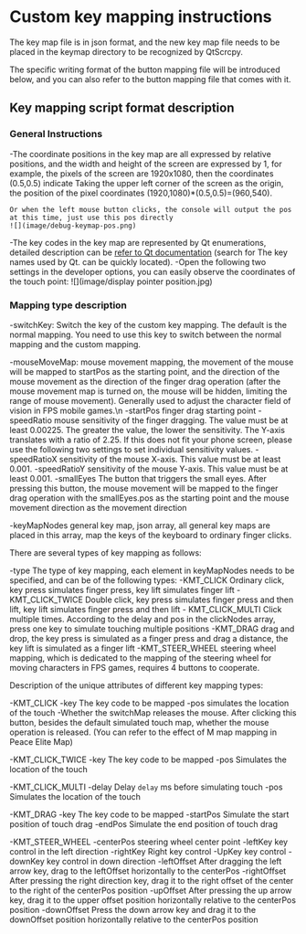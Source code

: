 # Custom key mapping instructions

The key map file is in json format, and the new key map file needs to be placed in the keymap directory to be recognized by QtScrcpy.

The specific writing format of the button mapping file will be introduced below, and you can also refer to the button mapping file that comes with it.

## Key mapping script format description

### General Instructions

-The coordinate positions in the key map are all expressed by relative positions, and the width and height of the screen are expressed by 1, for example, the pixels of the screen are 1920x1080, then the coordinates (0.5,0.5) indicate
Taking the upper left corner of the screen as the origin, the position of the pixel coordinates (1920,1080)*(0.5,0.5)=(960,540).
    
    Or when the left mouse button clicks, the console will output the pos at this time, just use this pos directly
    ![](image/debug-keymap-pos.png)

-The key codes in the key map are represented by Qt enumerations, detailed description can be [refer to Qt documentation](https://doc.qt.io/qt-5/qt.html) (search for The key names used by Qt. can be quickly located).
-Open the following two settings in the developer options, you can easily observe the coordinates of the touch point:
![](image/display pointer position.jpg)

### Mapping type description

-switchKey: Switch the key of the custom key mapping. The default is the normal mapping. You need to use this key to switch between the normal mapping and the custom mapping.

-mouseMoveMap: mouse movement mapping, the movement of the mouse will be mapped to startPos as the starting point, and the direction of the mouse movement as the direction of the finger drag operation (after the mouse movement map is turned on, the mouse will be hidden, limiting the range of mouse movement).
Generally used to adjust the character field of vision in FPS mobile games.\n
    -startPos finger drag starting point
    -speedRatio mouse sensitivity of the finger dragging. The value must be at least 0.00225. The greater the value, the lower the sensitivity. The Y-axis translates with a ratio of 2.25. If this does not fit your phone screen, please use the following two settings to set individual sensitivity values.
    -speedRatioX sensitivity of the mouse X-axis. This value must be at least 0.001.
    -speedRatioY sensitivity of the mouse Y-axis. This value must be at least 0.001.
    -smallEyes The button that triggers the small eyes. After pressing this button, the mouse movement will be mapped to the finger drag operation with the smallEyes.pos as the starting point and the mouse movement direction as the movement direction

-keyMapNodes general key map, json array, all general key maps are placed in this array, map the keys of the keyboard to ordinary finger clicks.

There are several types of key mapping as follows:

-type The type of key mapping, each element in keyMapNodes needs to be specified, and can be of the following types:
    -KMT_CLICK Ordinary click, key press simulates finger press, key lift simulates finger lift
    -KMT_CLICK_TWICE Double click, key press simulates finger press and then lift, key lift simulates finger press and then lift
    - KMT_CLICK_MULTI Click multiple times. According to the delay and pos in the clickNodes array, press one key to simulate touching multiple positions
    -KMT_DRAG drag and drop, the key press is simulated as a finger press and drag a distance, the key lift is simulated as a finger lift
    -KMT_STEER_WHEEL steering wheel mapping, which is dedicated to the mapping of the steering wheel for moving characters in FPS games, requires 4 buttons to cooperate.

Description of the unique attributes of different key mapping types:

-KMT_CLICK
    -key The key code to be mapped
    -pos simulates the location of the touch
    -Whether the switchMap releases the mouse. After clicking this button, besides the default simulated touch map, whether the mouse operation is released. (You can refer to the effect of M map mapping in Peace Elite Map)

-KMT_CLICK_TWICE
    -key The key code to be mapped
    -pos Simulates the location of the touch

-KMT_CLICK_MULTI
    -delay Delay `delay` ms before simulating touch
    -pos Simulates the location of the touch

-KMT_DRAG
    -key The key code to be mapped
    -startPos Simulate the start position of touch drag
    -endPos Simulate the end position of touch drag

-KMT_STEER_WHEEL
    -centerPos steering wheel center point
    -leftKey key control in the left direction
    -rightKey Right key control
    -UpKey key control
    -downKey key control in down direction
    -leftOffset After dragging the left arrow key, drag to the leftOffset horizontally to the centerPos
    -rightOffset After pressing the right direction key, drag it to the right offset of the center to the right of the centerPos position
    -upOffset After pressing the up arrow key, drag it to the upper offset position horizontally relative to the centerPos position
    -downOffset Press the down arrow key and drag it to the downOffset position horizontally relative to the centerPos position
